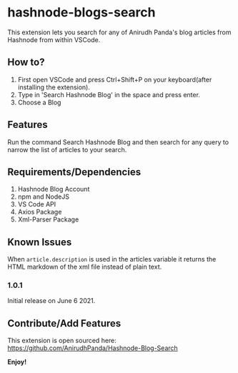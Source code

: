 # hashnode-blogs-search

This extension lets you search for any of Anirudh Panda's blog articles from Hashnode from within VSCode.

## How to?

1. First open VSCode and press Ctrl+Shift+P on your keyboard(after installing the extension).
2. Type in 'Search Hashnode Blog' in the space and press enter.
3. Choose a Blog

## Features

Run the command Search Hashnode Blog and then search for any query to narrow the list of articles to your search.

## Requirements/Dependencies

1. Hashnode Blog Account
2. npm and NodeJS
3. VS Code API
4. Axios Package
5. Xml-Parser Package


## Known Issues

When `article.description` is used in the articles variable it returns the HTML markdown of the xml file instead of plain text.

### 1.0.1

Initial release on June 6 2021.

## Contribute/Add Features

This extension is open sourced here:
https://github.com/AnirudhPanda/Hashnode-Blog-Search

**Enjoy!**
